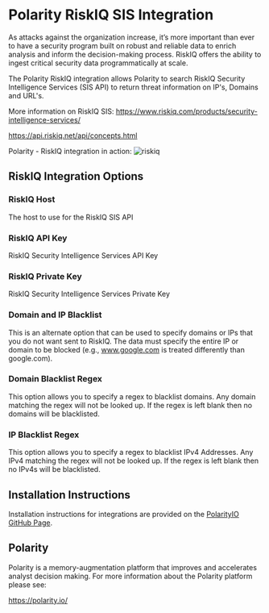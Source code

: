 # Polarity RiskIQ SIS Integration

As attacks against the organization increase, it’s more important than ever to have a security program built on robust and reliable data to enrich analysis and inform the decision-making process. RiskIQ offers the ability to ingest critical security data programmatically at scale.

The Polarity RiskIQ integration allows Polarity to search RiskIQ Security Intelligence Services (SIS API) to return threat information on IP's, Domains and URL's.

More information on RiskIQ SIS:
https://www.riskiq.com/products/security-intelligence-services/

https://api.riskiq.net/api/concepts.html

Polarity - RiskIQ integration in action:
![riskiq](https://user-images.githubusercontent.com/22529325/55735171-d4df4000-59ee-11e9-93ff-43fe541c593f.gif)

## RiskIQ Integration Options

### RiskIQ Host
The host to use for the RiskIQ SIS API

### RiskIQ API Key

RiskIQ Security Intelligence Services API Key

### RiskIQ Private Key

RiskIQ Security Intelligence Services Private Key

### Domain and IP Blacklist

This is an alternate option that can be used to specify domains or IPs that you do not want sent to RiskIQ.  The data must specify the entire IP or domain to be blocked (e.g., www.google.com is treated differently than google.com).

### Domain Blacklist Regex

This option allows you to specify a regex to blacklist domains.  Any domain matching the regex will not be looked up.  If the regex is left blank then no domains will be blacklisted.

### IP Blacklist Regex

This option allows you to specify a regex to blacklist IPv4 Addresses.  Any IPv4 matching the regex will not be looked up.  If the regex is left blank then no IPv4s will be blacklisted.

## Installation Instructions

Installation instructions for integrations are provided on the [PolarityIO GitHub Page](https://polarityio.github.io/).

## Polarity

Polarity is a memory-augmentation platform that improves and accelerates analyst decision making.  For more information about the Polarity platform please see:

https://polarity.io/
